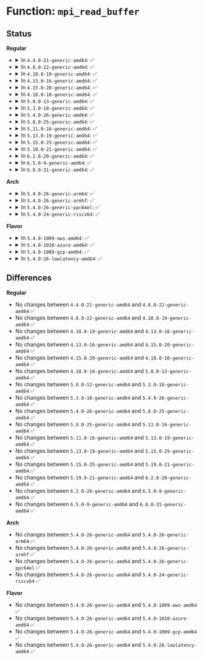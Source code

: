 # Function: <code>mpi_read_buffer</code>

## Status
<b>Regular</b>
<ul>
<li>
<details>
<summary>In <code>4.4.0-21-generic-amd64</code>: ✅</summary>

```c
int mpi_read_buffer(MPI a, uint8_t * buf, unsigned int buf_len, unsigned int * nbytes, int * sign)
```

```json
{
  "name": "mpi_read_buffer",
  "collision_type": "Unique Global",
  "inline_type": "No",
  "funcs": [
    {
      "addr": 18446744071583131856,
      "name": "mpi_read_buffer",
      "external": true,
      "loc": "lib/mpi/mpicoder.c:160",
      "file": "lib/mpi/mpicoder.c",
      "inline": "seen, unknown",
      "caller_inline": [],
      "caller_func": [
        "lib/mpi/mpicoder.c:mpi_get_buffer"
      ]
    }
  ],
  "symbols": [
    {
      "addr": 18446744071583131856,
      "name": "mpi_read_buffer",
      "section": ".text",
      "bind": "STB_GLOBAL",
      "size": 345
    }
  ]
}
```
</details>
</li>
<li>
<details>
<summary>In <code>4.8.0-22-generic-amd64</code>: ✅</summary>

```c
int mpi_read_buffer(MPI a, uint8_t * buf, unsigned int buf_len, unsigned int * nbytes, int * sign)
```

```json
{
  "name": "mpi_read_buffer",
  "collision_type": "Unique Global",
  "inline_type": "No",
  "funcs": [
    {
      "addr": 18446744071583426784,
      "name": "mpi_read_buffer",
      "external": true,
      "loc": "lib/mpi/mpicoder.c:143",
      "file": "lib/mpi/mpicoder.c",
      "inline": "seen, unknown",
      "caller_inline": [],
      "caller_func": [
        "security/keys/dh.c:keyctl_dh_compute",
        "lib/mpi/mpicoder.c:mpi_get_buffer"
      ]
    }
  ],
  "symbols": [
    {
      "addr": 18446744071583426784,
      "name": "mpi_read_buffer",
      "section": ".text",
      "bind": "STB_GLOBAL",
      "size": 508
    }
  ]
}
```
</details>
</li>
<li>
<details>
<summary>In <code>4.10.0-19-generic-amd64</code>: ✅</summary>

```c
int mpi_read_buffer(MPI a, uint8_t * buf, unsigned int buf_len, unsigned int * nbytes, int * sign)
```

```json
{
  "name": "mpi_read_buffer",
  "collision_type": "Unique Global",
  "inline_type": "No",
  "funcs": [
    {
      "addr": 18446744071583552432,
      "name": "mpi_read_buffer",
      "external": true,
      "loc": "lib/mpi/mpicoder.c:143",
      "file": "lib/mpi/mpicoder.c",
      "inline": "seen, unknown",
      "caller_inline": [],
      "caller_func": [
        "security/keys/dh.c:keyctl_dh_compute",
        "lib/mpi/mpicoder.c:mpi_get_buffer"
      ]
    }
  ],
  "symbols": [
    {
      "addr": 18446744071583552432,
      "name": "mpi_read_buffer",
      "section": ".text",
      "bind": "STB_GLOBAL",
      "size": 508
    }
  ]
}
```
</details>
</li>
<li>
<details>
<summary>In <code>4.13.0-16-generic-amd64</code>: ✅</summary>

```c
int mpi_read_buffer(MPI a, uint8_t * buf, unsigned int buf_len, unsigned int * nbytes, int * sign)
```

```json
{
  "name": "mpi_read_buffer",
  "collision_type": "Unique Global",
  "inline_type": "No",
  "funcs": [
    {
      "addr": 18446744071583590048,
      "name": "mpi_read_buffer",
      "external": true,
      "loc": "lib/mpi/mpicoder.c:143",
      "file": "lib/mpi/mpicoder.c",
      "inline": "seen, unknown",
      "caller_inline": [],
      "caller_func": [
        "lib/mpi/mpicoder.c:mpi_get_buffer"
      ]
    }
  ],
  "symbols": [
    {
      "addr": 18446744071583590048,
      "name": "mpi_read_buffer",
      "section": ".text",
      "bind": "STB_GLOBAL",
      "size": 524
    }
  ]
}
```
</details>
</li>
<li>
<details>
<summary>In <code>4.15.0-20-generic-amd64</code>: ✅</summary>

```c
int mpi_read_buffer(MPI a, uint8_t * buf, unsigned int buf_len, unsigned int * nbytes, int * sign)
```

```json
{
  "name": "mpi_read_buffer",
  "collision_type": "Unique Global",
  "inline_type": "No",
  "funcs": [
    {
      "addr": 18446744071583836192,
      "name": "mpi_read_buffer",
      "external": true,
      "loc": "lib/mpi/mpicoder.c:143",
      "file": "lib/mpi/mpicoder.c",
      "inline": "seen, unknown",
      "caller_inline": [],
      "caller_func": [
        "lib/mpi/mpicoder.c:mpi_get_buffer"
      ]
    }
  ],
  "symbols": [
    {
      "addr": 18446744071583836192,
      "name": "mpi_read_buffer",
      "section": ".text",
      "bind": "STB_GLOBAL",
      "size": 524
    }
  ]
}
```
</details>
</li>
<li>
<details>
<summary>In <code>4.18.0-10-generic-amd64</code>: ✅</summary>

```c
int mpi_read_buffer(MPI a, uint8_t * buf, unsigned int buf_len, unsigned int * nbytes, int * sign)
```

```json
{
  "name": "mpi_read_buffer",
  "collision_type": "Unique Global",
  "inline_type": "No",
  "funcs": [
    {
      "addr": 18446744071584036672,
      "name": "mpi_read_buffer",
      "external": true,
      "loc": "lib/mpi/mpicoder.c:143",
      "file": "lib/mpi/mpicoder.c",
      "inline": "seen, unknown",
      "caller_inline": [],
      "caller_func": [
        "lib/mpi/mpicoder.c:mpi_get_buffer"
      ]
    }
  ],
  "symbols": [
    {
      "addr": 18446744071584036672,
      "name": "mpi_read_buffer",
      "section": ".text",
      "bind": "STB_GLOBAL",
      "size": 532
    }
  ]
}
```
</details>
</li>
<li>
<details>
<summary>In <code>5.0.0-13-generic-amd64</code>: ✅</summary>

```c
int mpi_read_buffer(MPI a, uint8_t * buf, unsigned int buf_len, unsigned int * nbytes, int * sign)
```

```json
{
  "name": "mpi_read_buffer",
  "collision_type": "Unique Global",
  "inline_type": "No",
  "funcs": [
    {
      "addr": 18446744071584119408,
      "name": "mpi_read_buffer",
      "external": true,
      "loc": "lib/mpi/mpicoder.c:143",
      "file": "lib/mpi/mpicoder.c",
      "inline": "seen, unknown",
      "caller_inline": [],
      "caller_func": [
        "lib/mpi/mpicoder.c:mpi_get_buffer"
      ]
    }
  ],
  "symbols": [
    {
      "addr": 18446744071584119408,
      "name": "mpi_read_buffer",
      "section": ".text",
      "bind": "STB_GLOBAL",
      "size": 532
    }
  ]
}
```
</details>
</li>
<li>
<details>
<summary>In <code>5.3.0-18-generic-amd64</code>: ✅</summary>

```c
int mpi_read_buffer(MPI a, uint8_t * buf, unsigned int buf_len, unsigned int * nbytes, int * sign)
```

```json
{
  "name": "mpi_read_buffer",
  "collision_type": "Unique Global",
  "inline_type": "No",
  "funcs": [
    {
      "addr": 18446744071584308304,
      "name": "mpi_read_buffer",
      "external": true,
      "loc": "lib/mpi/mpicoder.c:143",
      "file": "lib/mpi/mpicoder.c",
      "inline": "seen, unknown",
      "caller_inline": [],
      "caller_func": [
        "lib/mpi/mpicoder.c:mpi_get_buffer"
      ]
    }
  ],
  "symbols": [
    {
      "addr": 18446744071584308304,
      "name": "mpi_read_buffer",
      "section": ".text",
      "bind": "STB_GLOBAL",
      "size": 492
    }
  ]
}
```
</details>
</li>
<li>
<details>
<summary>In <code>5.4.0-26-generic-amd64</code>: ✅</summary>

```c
int mpi_read_buffer(MPI a, uint8_t * buf, unsigned int buf_len, unsigned int * nbytes, int * sign)
```

```json
{
  "name": "mpi_read_buffer",
  "collision_type": "Unique Global",
  "inline_type": "No",
  "funcs": [
    {
      "addr": 18446744071584442976,
      "name": "mpi_read_buffer",
      "external": true,
      "loc": "lib/mpi/mpicoder.c:143",
      "file": "lib/mpi/mpicoder.c",
      "inline": "seen, unknown",
      "caller_inline": [],
      "caller_func": [
        "lib/mpi/mpicoder.c:mpi_get_buffer"
      ]
    }
  ],
  "symbols": [
    {
      "addr": 18446744071584442976,
      "name": "mpi_read_buffer",
      "section": ".text",
      "bind": "STB_GLOBAL",
      "size": 492
    }
  ]
}
```
</details>
</li>
<li>
<details>
<summary>In <code>5.8.0-25-generic-amd64</code>: ✅</summary>

```c
int mpi_read_buffer(MPI a, uint8_t * buf, unsigned int buf_len, unsigned int * nbytes, int * sign)
```

```json
{
  "name": "mpi_read_buffer",
  "collision_type": "Unique Global",
  "inline_type": "No",
  "funcs": [
    {
      "addr": 18446744071585006384,
      "name": "mpi_read_buffer",
      "external": true,
      "loc": "lib/mpi/mpicoder.c:143",
      "file": "lib/mpi/mpicoder.c",
      "inline": "seen, unknown",
      "caller_inline": [],
      "caller_func": [
        "lib/mpi/mpicoder.c:mpi_get_buffer"
      ]
    }
  ],
  "symbols": [
    {
      "addr": 18446744071585006384,
      "name": "mpi_read_buffer",
      "section": ".text",
      "bind": "STB_GLOBAL",
      "size": 487
    }
  ]
}
```
</details>
</li>
<li>
<details>
<summary>In <code>5.11.0-16-generic-amd64</code>: ✅</summary>

```c
int mpi_read_buffer(MPI a, uint8_t * buf, unsigned int buf_len, unsigned int * nbytes, int * sign)
```

```json
{
  "name": "mpi_read_buffer",
  "collision_type": "Unique Global",
  "inline_type": "No",
  "funcs": [
    {
      "addr": 18446744071585143136,
      "name": "mpi_read_buffer",
      "external": true,
      "loc": "lib/mpi/mpicoder.c:250",
      "file": "lib/mpi/mpicoder.c",
      "inline": "seen, unknown",
      "caller_inline": [],
      "caller_func": [
        "lib/mpi/mpicoder.c:mpi_get_buffer"
      ]
    }
  ],
  "symbols": [
    {
      "addr": 18446744071585143136,
      "name": "mpi_read_buffer",
      "section": ".text",
      "bind": "STB_GLOBAL",
      "size": 492
    }
  ]
}
```
</details>
</li>
<li>
<details>
<summary>In <code>5.13.0-19-generic-amd64</code>: ✅</summary>

```c
int mpi_read_buffer(MPI a, uint8_t * buf, unsigned int buf_len, unsigned int * nbytes, int * sign)
```

```json
{
  "name": "mpi_read_buffer",
  "collision_type": "Unique Global",
  "inline_type": "No",
  "funcs": [
    {
      "addr": 18446744071585023728,
      "name": "mpi_read_buffer",
      "external": true,
      "loc": "lib/mpi/mpicoder.c:250",
      "file": "lib/mpi/mpicoder.c",
      "inline": "seen, unknown",
      "caller_inline": [],
      "caller_func": [
        "lib/mpi/mpicoder.c:mpi_get_buffer"
      ]
    }
  ],
  "symbols": [
    {
      "addr": 18446744071585023728,
      "name": "mpi_read_buffer",
      "section": ".text",
      "bind": "STB_GLOBAL",
      "size": 510
    }
  ]
}
```
</details>
</li>
<li>
<details>
<summary>In <code>5.15.0-25-generic-amd64</code>: ✅</summary>

```c
int mpi_read_buffer(MPI a, uint8_t * buf, unsigned int buf_len, unsigned int * nbytes, int * sign)
```

```json
{
  "name": "mpi_read_buffer",
  "collision_type": "Unique Global",
  "inline_type": "No",
  "funcs": [
    {
      "addr": 18446744071585466656,
      "name": "mpi_read_buffer",
      "external": true,
      "loc": "lib/mpi/mpicoder.c:250",
      "file": "lib/mpi/mpicoder.c",
      "inline": "seen, unknown",
      "caller_inline": [],
      "caller_func": [
        "lib/mpi/mpicoder.c:mpi_get_buffer"
      ]
    }
  ],
  "symbols": [
    {
      "addr": 18446744071585466656,
      "name": "mpi_read_buffer",
      "section": ".text",
      "bind": "STB_GLOBAL",
      "size": 510
    }
  ]
}
```
</details>
</li>
<li>
<details>
<summary>In <code>5.19.0-21-generic-amd64</code>: ✅</summary>

```c
int mpi_read_buffer(MPI a, uint8_t * buf, unsigned int buf_len, unsigned int * nbytes, int * sign)
```

```json
{
  "name": "mpi_read_buffer",
  "collision_type": "Unique Global",
  "inline_type": "No",
  "funcs": [
    {
      "addr": 18446744071586609360,
      "name": "mpi_read_buffer",
      "external": true,
      "loc": "lib/mpi/mpicoder.c:250",
      "file": "lib/mpi/mpicoder.c",
      "inline": "seen, unknown",
      "caller_inline": [],
      "caller_func": [
        "lib/mpi/mpicoder.c:mpi_get_buffer"
      ]
    }
  ],
  "symbols": [
    {
      "addr": 18446744071586609360,
      "name": "mpi_read_buffer",
      "section": ".text",
      "bind": "STB_GLOBAL",
      "size": 534
    }
  ]
}
```
</details>
</li>
<li>
<details>
<summary>In <code>6.2.0-20-generic-amd64</code>: ✅</summary>

```c
int mpi_read_buffer(MPI a, uint8_t * buf, unsigned int buf_len, unsigned int * nbytes, int * sign)
```

```json
{
  "name": "mpi_read_buffer",
  "collision_type": "Unique Global",
  "inline_type": "No",
  "funcs": [
    {
      "addr": 18446744071587852384,
      "name": "mpi_read_buffer",
      "external": true,
      "loc": "lib/mpi/mpicoder.c:250",
      "file": "lib/mpi/mpicoder.c",
      "inline": "seen, unknown",
      "caller_inline": [],
      "caller_func": [
        "lib/mpi/mpicoder.c:mpi_get_buffer"
      ]
    }
  ],
  "symbols": [
    {
      "addr": 18446744071587852384,
      "name": "mpi_read_buffer",
      "section": ".text",
      "bind": "STB_GLOBAL",
      "size": 531
    }
  ]
}
```
</details>
</li>
<li>
<details>
<summary>In <code>6.5.0-9-generic-amd64</code>: ✅</summary>

```c
int mpi_read_buffer(MPI a, uint8_t * buf, unsigned int buf_len, unsigned int * nbytes, int * sign)
```

```json
{
  "name": "mpi_read_buffer",
  "collision_type": "Unique Global",
  "inline_type": "No",
  "funcs": [
    {
      "addr": 18446744071588123952,
      "name": "mpi_read_buffer",
      "external": true,
      "loc": "lib/mpi/mpicoder.c:250",
      "file": "lib/mpi/mpicoder.c",
      "inline": "seen, unknown",
      "caller_inline": [],
      "caller_func": [
        "lib/mpi/mpicoder.c:mpi_get_buffer"
      ]
    }
  ],
  "symbols": [
    {
      "addr": 18446744071588123952,
      "name": "mpi_read_buffer",
      "section": ".text",
      "bind": "STB_GLOBAL",
      "size": 610
    }
  ]
}
```
</details>
</li>
<li>
<details>
<summary>In <code>6.8.0-31-generic-amd64</code>: ✅</summary>

```c
int mpi_read_buffer(MPI a, uint8_t * buf, unsigned int buf_len, unsigned int * nbytes, int * sign)
```

```json
{
  "name": "mpi_read_buffer",
  "collision_type": "Unique Global",
  "inline_type": "No",
  "funcs": [
    {
      "addr": 18446744071587692688,
      "name": "mpi_read_buffer",
      "external": true,
      "loc": "lib/crypto/mpi/mpicoder.c:250",
      "file": "lib/crypto/mpi/mpicoder.c",
      "inline": "seen, unknown",
      "caller_inline": [],
      "caller_func": [
        "lib/crypto/mpi/mpicoder.c:mpi_get_buffer"
      ]
    }
  ],
  "symbols": [
    {
      "addr": 18446744071587692688,
      "name": "mpi_read_buffer",
      "section": ".text",
      "bind": "STB_GLOBAL",
      "size": 610
    }
  ]
}
```
</details>
</li>
</ul>
<b>Arch</b>
<ul>
<li>
<details>
<summary>In <code>5.4.0-26-generic-arm64</code>: ✅</summary>

```c
int mpi_read_buffer(MPI a, uint8_t * buf, unsigned int buf_len, unsigned int * nbytes, int * sign)
```

```json
{
  "name": "mpi_read_buffer",
  "collision_type": "Unique Global",
  "inline_type": "No",
  "funcs": [
    {
      "addr": 18446603336496330456,
      "name": "mpi_read_buffer",
      "external": true,
      "loc": "lib/mpi/mpicoder.c:143",
      "file": "lib/mpi/mpicoder.c",
      "inline": "seen, unknown",
      "caller_inline": [],
      "caller_func": [
        "lib/mpi/mpicoder.c:mpi_get_buffer"
      ]
    }
  ],
  "symbols": [
    {
      "addr": 18446603336496330456,
      "name": "mpi_read_buffer",
      "section": ".text",
      "bind": "STB_GLOBAL",
      "size": 364
    }
  ]
}
```
</details>
</li>
<li>
<details>
<summary>In <code>5.4.0-26-generic-armhf</code>: ✅</summary>

```c
int mpi_read_buffer(MPI a, uint8_t * buf, unsigned int buf_len, unsigned int * nbytes, int * sign)
```

```json
{
  "name": "mpi_read_buffer",
  "collision_type": "Unique Global",
  "inline_type": "No",
  "funcs": [
    {
      "addr": 3229662804,
      "name": "mpi_read_buffer",
      "external": true,
      "loc": "lib/mpi/mpicoder.c:143",
      "file": "lib/mpi/mpicoder.c",
      "inline": "seen, unknown",
      "caller_inline": [],
      "caller_func": [
        "lib/mpi/mpicoder.c:mpi_get_buffer"
      ]
    }
  ],
  "symbols": [
    {
      "addr": 3229662804,
      "name": "mpi_read_buffer",
      "section": ".text",
      "bind": "STB_GLOBAL",
      "size": 328
    }
  ]
}
```
</details>
</li>
<li>
<details>
<summary>In <code>5.4.0-26-generic-ppc64el</code>: ✅</summary>

```c
int mpi_read_buffer(MPI a, uint8_t * buf, unsigned int buf_len, unsigned int * nbytes, int * sign)
```

```json
{
  "name": "mpi_read_buffer",
  "collision_type": "Unique Global",
  "inline_type": "No",
  "funcs": [
    {
      "addr": 13835058055290649104,
      "name": "mpi_read_buffer",
      "external": true,
      "loc": "lib/mpi/mpicoder.c:143",
      "file": "lib/mpi/mpicoder.c",
      "inline": "seen, unknown",
      "caller_inline": [],
      "caller_func": [
        "lib/mpi/mpicoder.c:mpi_get_buffer"
      ]
    }
  ],
  "symbols": [
    {
      "addr": 13835058055290649104,
      "name": "mpi_read_buffer",
      "section": ".text",
      "bind": "STB_GLOBAL",
      "size": 488
    }
  ]
}
```
</details>
</li>
<li>
<details>
<summary>In <code>5.4.0-24-generic-riscv64</code>: ✅</summary>

```c
int mpi_read_buffer(MPI a, uint8_t * buf, unsigned int buf_len, unsigned int * nbytes, int * sign)
```

```json
{
  "name": "mpi_read_buffer",
  "collision_type": "Unique Global",
  "inline_type": "No",
  "funcs": [
    {
      "addr": 18446743936275381618,
      "name": "mpi_read_buffer",
      "external": true,
      "loc": "lib/mpi/mpicoder.c:143",
      "file": "lib/mpi/mpicoder.c",
      "inline": "seen, unknown",
      "caller_inline": [],
      "caller_func": [
        "lib/mpi/mpicoder.c:mpi_get_buffer"
      ]
    }
  ],
  "symbols": [
    {
      "addr": 18446743936275381618,
      "name": "mpi_read_buffer",
      "section": ".text",
      "bind": "STB_GLOBAL",
      "size": 442
    }
  ]
}
```
</details>
</li>
</ul>
<b>Flavor</b>
<ul>
<li>
<details>
<summary>In <code>5.4.0-1009-aws-amd64</code>: ✅</summary>

```c
int mpi_read_buffer(MPI a, uint8_t * buf, unsigned int buf_len, unsigned int * nbytes, int * sign)
```

```json
{
  "name": "mpi_read_buffer",
  "collision_type": "Unique Global",
  "inline_type": "No",
  "funcs": [
    {
      "addr": 18446744071584411712,
      "name": "mpi_read_buffer",
      "external": true,
      "loc": "lib/mpi/mpicoder.c:143",
      "file": "lib/mpi/mpicoder.c",
      "inline": "seen, unknown",
      "caller_inline": [],
      "caller_func": [
        "lib/mpi/mpicoder.c:mpi_get_buffer"
      ]
    }
  ],
  "symbols": [
    {
      "addr": 18446744071584411712,
      "name": "mpi_read_buffer",
      "section": ".text",
      "bind": "STB_GLOBAL",
      "size": 492
    }
  ]
}
```
</details>
</li>
<li>
<details>
<summary>In <code>5.4.0-1010-azure-amd64</code>: ✅</summary>

```c
int mpi_read_buffer(MPI a, uint8_t * buf, unsigned int buf_len, unsigned int * nbytes, int * sign)
```

```json
{
  "name": "mpi_read_buffer",
  "collision_type": "Unique Global",
  "inline_type": "No",
  "funcs": [
    {
      "addr": 18446744071584346912,
      "name": "mpi_read_buffer",
      "external": true,
      "loc": "lib/mpi/mpicoder.c:143",
      "file": "lib/mpi/mpicoder.c",
      "inline": "seen, unknown",
      "caller_inline": [],
      "caller_func": [
        "lib/mpi/mpicoder.c:mpi_get_buffer"
      ]
    }
  ],
  "symbols": [
    {
      "addr": 18446744071584346912,
      "name": "mpi_read_buffer",
      "section": ".text",
      "bind": "STB_GLOBAL",
      "size": 492
    }
  ]
}
```
</details>
</li>
<li>
<details>
<summary>In <code>5.4.0-1009-gcp-amd64</code>: ✅</summary>

```c
int mpi_read_buffer(MPI a, uint8_t * buf, unsigned int buf_len, unsigned int * nbytes, int * sign)
```

```json
{
  "name": "mpi_read_buffer",
  "collision_type": "Unique Global",
  "inline_type": "No",
  "funcs": [
    {
      "addr": 18446744071584394624,
      "name": "mpi_read_buffer",
      "external": true,
      "loc": "lib/mpi/mpicoder.c:143",
      "file": "lib/mpi/mpicoder.c",
      "inline": "seen, unknown",
      "caller_inline": [],
      "caller_func": [
        "lib/mpi/mpicoder.c:mpi_get_buffer"
      ]
    }
  ],
  "symbols": [
    {
      "addr": 18446744071584394624,
      "name": "mpi_read_buffer",
      "section": ".text",
      "bind": "STB_GLOBAL",
      "size": 492
    }
  ]
}
```
</details>
</li>
<li>
<details>
<summary>In <code>5.4.0-26-lowlatency-amd64</code>: ✅</summary>

```c
int mpi_read_buffer(MPI a, uint8_t * buf, unsigned int buf_len, unsigned int * nbytes, int * sign)
```

```json
{
  "name": "mpi_read_buffer",
  "collision_type": "Unique Global",
  "inline_type": "No",
  "funcs": [
    {
      "addr": 18446744071584500688,
      "name": "mpi_read_buffer",
      "external": true,
      "loc": "lib/mpi/mpicoder.c:143",
      "file": "lib/mpi/mpicoder.c",
      "inline": "seen, unknown",
      "caller_inline": [],
      "caller_func": [
        "lib/mpi/mpicoder.c:mpi_get_buffer"
      ]
    }
  ],
  "symbols": [
    {
      "addr": 18446744071584500688,
      "name": "mpi_read_buffer",
      "section": ".text",
      "bind": "STB_GLOBAL",
      "size": 492
    }
  ]
}
```
</details>
</li>
</ul>

## Differences
<b>Regular</b>
<ul>
<li>
No changes between <code>4.4.0-21-generic-amd64</code> and <code>4.8.0-22-generic-amd64</code> ✅
</li>
<li>
No changes between <code>4.8.0-22-generic-amd64</code> and <code>4.10.0-19-generic-amd64</code> ✅
</li>
<li>
No changes between <code>4.10.0-19-generic-amd64</code> and <code>4.13.0-16-generic-amd64</code> ✅
</li>
<li>
No changes between <code>4.13.0-16-generic-amd64</code> and <code>4.15.0-20-generic-amd64</code> ✅
</li>
<li>
No changes between <code>4.15.0-20-generic-amd64</code> and <code>4.18.0-10-generic-amd64</code> ✅
</li>
<li>
No changes between <code>4.18.0-10-generic-amd64</code> and <code>5.0.0-13-generic-amd64</code> ✅
</li>
<li>
No changes between <code>5.0.0-13-generic-amd64</code> and <code>5.3.0-18-generic-amd64</code> ✅
</li>
<li>
No changes between <code>5.3.0-18-generic-amd64</code> and <code>5.4.0-26-generic-amd64</code> ✅
</li>
<li>
No changes between <code>5.4.0-26-generic-amd64</code> and <code>5.8.0-25-generic-amd64</code> ✅
</li>
<li>
No changes between <code>5.8.0-25-generic-amd64</code> and <code>5.11.0-16-generic-amd64</code> ✅
</li>
<li>
No changes between <code>5.11.0-16-generic-amd64</code> and <code>5.13.0-19-generic-amd64</code> ✅
</li>
<li>
No changes between <code>5.13.0-19-generic-amd64</code> and <code>5.15.0-25-generic-amd64</code> ✅
</li>
<li>
No changes between <code>5.15.0-25-generic-amd64</code> and <code>5.19.0-21-generic-amd64</code> ✅
</li>
<li>
No changes between <code>5.19.0-21-generic-amd64</code> and <code>6.2.0-20-generic-amd64</code> ✅
</li>
<li>
No changes between <code>6.2.0-20-generic-amd64</code> and <code>6.5.0-9-generic-amd64</code> ✅
</li>
<li>
No changes between <code>6.5.0-9-generic-amd64</code> and <code>6.8.0-31-generic-amd64</code> ✅
</li>
</ul>
<b>Arch</b>
<ul>
<li>
No changes between <code>5.4.0-26-generic-amd64</code> and <code>5.4.0-26-generic-arm64</code> ✅
</li>
<li>
No changes between <code>5.4.0-26-generic-amd64</code> and <code>5.4.0-26-generic-armhf</code> ✅
</li>
<li>
No changes between <code>5.4.0-26-generic-amd64</code> and <code>5.4.0-26-generic-ppc64el</code> ✅
</li>
<li>
No changes between <code>5.4.0-26-generic-amd64</code> and <code>5.4.0-24-generic-riscv64</code> ✅
</li>
</ul>
<b>Flavor</b>
<ul>
<li>
No changes between <code>5.4.0-26-generic-amd64</code> and <code>5.4.0-1009-aws-amd64</code> ✅
</li>
<li>
No changes between <code>5.4.0-26-generic-amd64</code> and <code>5.4.0-1010-azure-amd64</code> ✅
</li>
<li>
No changes between <code>5.4.0-26-generic-amd64</code> and <code>5.4.0-1009-gcp-amd64</code> ✅
</li>
<li>
No changes between <code>5.4.0-26-generic-amd64</code> and <code>5.4.0-26-lowlatency-amd64</code> ✅
</li>
</ul>
